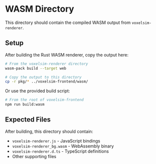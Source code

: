 # WASM Directory

This directory should contain the compiled WASM output from `voxelsim-renderer`.

## Setup

After building the Rust WASM renderer, copy the output here:

```bash
# From the voxelsim-renderer directory
wasm-pack build --target web

# Copy the output to this directory
cp -r pkg/* ../voxelsim-frontend/wasm/
```

Or use the provided build script:

```bash
# From the root of voxelsim-frontend
npm run build:wasm
```

## Expected Files

After building, this directory should contain:
- `voxelsim-renderer.js` - JavaScript bindings
- `voxelsim-renderer_bg.wasm` - WebAssembly binary
- `voxelsim-renderer.d.ts` - TypeScript definitions
- Other supporting files
